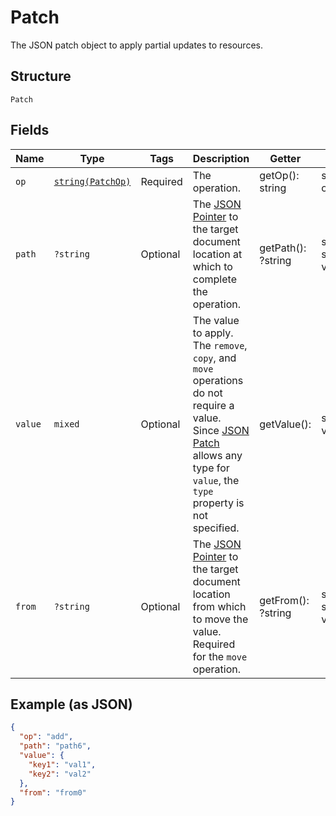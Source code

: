 
# Patch

The JSON patch object to apply partial updates to resources.

## Structure

`Patch`

## Fields

| Name | Type | Tags | Description | Getter | Setter |
|  --- | --- | --- | --- | --- | --- |
| `op` | [`string(PatchOp)`](../../doc/models/patch-op.md) | Required | The operation. | getOp(): string | setOp(string op): void |
| `path` | `?string` | Optional | The <a href="https://tools.ietf.org/html/rfc6901">JSON Pointer</a> to the target document location at which to complete the operation. | getPath(): ?string | setPath(?string path): void |
| `value` | `mixed` | Optional | The value to apply. The <code>remove</code>, <code>copy</code>, and <code>move</code> operations do not require a value. Since <a href="https://www.rfc-editor.org/rfc/rfc69021">JSON Patch</a> allows any type for <code>value</code>, the <code>type</code> property is not specified. | getValue(): | setValue( value): void |
| `from` | `?string` | Optional | The <a href="https://tools.ietf.org/html/rfc6901">JSON Pointer</a> to the target document location from which to move the value. Required for the <code>move</code> operation. | getFrom(): ?string | setFrom(?string from): void |

## Example (as JSON)

```json
{
  "op": "add",
  "path": "path6",
  "value": {
    "key1": "val1",
    "key2": "val2"
  },
  "from": "from0"
}
```

